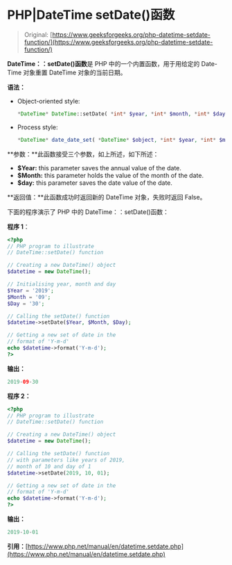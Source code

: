 # PHP|DateTime setDate()函数

> Original: [https://www.geeksforgeeks.org/php-datetime-setdate-function/](https://www.geeksforgeeks.org/php-datetime-setdate-function/)

**DateTime：：setDate()函数**是 PHP 中的一个内置函数，用于用给定的 Date-Time 对象重置 DateTime 对象的当前日期。

**语法：**

*   Object-oriented style:

    ```php
    *DateTime* DateTime::setDate( *int* $year, *int* $month, *int* $day )
    ```

*   Process style:

    ```php
    *DateTime* date_date_set( *DateTime* $object, *int* $year, *int* $month, *int* $day )
    ```

**参数：**此函数接受三个参数，如上所述，如下所述：

*   **$Year:** this parameter saves the annual value of the date.
*   **$Month:** this parameter holds the value of the month of the date.
*   **$day:** this parameter saves the date value of the date.

**返回值：**此函数成功时返回新的 DateTime 对象，失败时返回 False。

下面的程序演示了 PHP 中的 DateTime：：setDate()函数：

**程序 1**：

```php
<?php
// PHP program to illustrate
// DateTime::setDate() function

// Creating a new DateTime() object
$datetime = new DateTime();

// Initialising year, month and day
$Year = '2019';
$Month = '09';
$Day = '30';

// Calling the setDate() function
$datetime->setDate($Year, $Month, $Day);

// Getting a new set of date in the
// format of 'Y-m-d'
echo $datetime->format('Y-m-d');
?>
```

**输出：**

```php
2019-09-30

```

**程序 2：**

```php
<?php
// PHP program to illustrate
// DateTime::setDate() function

// Creating a new DateTime() object
$datetime = new DateTime();

// Calling the setDate() function
// with parameters like years of 2019,
// month of 10 and day of 1
$datetime->setDate(2019, 10, 01);

// Getting a new set of date in the
// format of 'Y-m-d'
echo $datetime->format('Y-m-d');
?>
```

**输出：**

```php
2019-10-01

```

**引用：**[https://www.php.net/manual/en/datetime.setdate.php](https://www.php.net/manual/en/datetime.setdate.php)